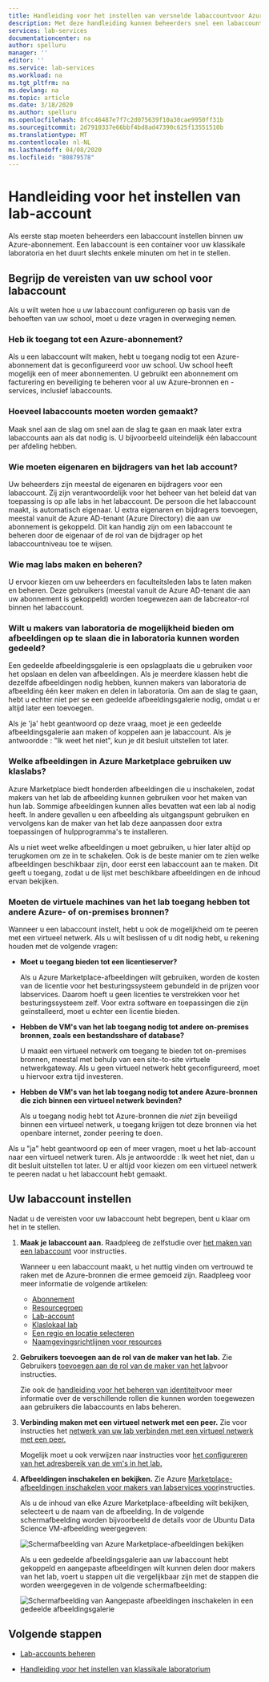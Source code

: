 ```yaml
---
title: Handleiding voor het instellen van versnelde labaccountvoor Azure Lab Services
description: Met deze handleiding kunnen beheerders snel een labaccount instellen voor gebruik binnen hun school.
services: lab-services
documentationcenter: na
author: spelluru
manager: ''
editor: ''
ms.service: lab-services
ms.workload: na
ms.tgt_pltfrm: na
ms.devlang: na
ms.topic: article
ms.date: 3/18/2020
ms.author: spelluru
ms.openlocfilehash: 8fcc46487e7f7c2d075639f10a30cae9950ff31b
ms.sourcegitcommit: 2d7910337e66bbf4bd8ad47390c625f13551510b
ms.translationtype: MT
ms.contentlocale: nl-NL
ms.lasthandoff: 04/08/2020
ms.locfileid: "80879578"
---
```

# <a name="lab-account-setup-guide"></a>Handleiding voor het instellen van lab-account

Als eerste stap moeten beheerders een labaccount instellen binnen uw Azure-abonnement. Een labaccount is een container voor uw klassikale laboratoria en het duurt slechts enkele minuten om het in te stellen.

## <a name="understand-your-schools-lab-account-requirements"></a>Begrijp de vereisten van uw school voor labaccount

Als u wilt weten hoe u uw labaccount configureren op basis van de behoeften van uw school, moet u deze vragen in overweging nemen.

### <a name="do-i-have-access-to-an-azure-subscription"></a>Heb ik toegang tot een Azure-abonnement?

Als u een labaccount wilt maken, hebt u toegang nodig tot een Azure-abonnement dat is geconfigureerd voor uw school. Uw school heeft mogelijk een of meer abonnementen. U gebruikt een abonnement om facturering en beveiliging te beheren voor al uw Azure-bronnen en -services, inclusief labaccounts.

### <a name="how-many-lab-accounts-need-to-be-created"></a>Hoeveel labaccounts moeten worden gemaakt?

Maak snel aan de slag om snel aan de slag te gaan en maak later extra labaccounts aan als dat nodig is. U bijvoorbeeld uiteindelijk één labaccount per afdeling hebben.

### <a name="who-should-be-owners-and-contributors-of-the-lab-account"></a>Wie moeten eigenaren en bijdragers van het lab account?

Uw beheerders zijn meestal de eigenaren en bijdragers voor een labaccount. Zij zijn verantwoordelijk voor het beheer van het beleid dat van toepassing is op alle labs in het labaccount. De persoon die het labaccount maakt, is automatisch eigenaar. U extra eigenaren en bijdragers toevoegen, meestal vanuit de Azure AD-tenant (Azure Directory) die aan uw abonnement is gekoppeld. Dit kan handig zijn om een labaccount te beheren door de eigenaar of de rol van de bijdrager op het labaccountniveau toe te wijsen.

### <a name="who-will-be-allowed-to-create-and-manage-labs"></a>Wie mag labs maken en beheren?

U ervoor kiezen om uw beheerders en faculteitsleden labs te laten maken en beheren. Deze gebruikers (meestal vanuit de Azure AD-tenant die aan uw abonnement is gekoppeld) worden toegewezen aan de labcreator-rol binnen het labaccount.

### <a name="do-you-want-to-give-lab-creators-the-ability-to-save-images-that-can-be-shared-across-labs"></a>Wilt u makers van laboratoria de mogelijkheid bieden om afbeeldingen op te slaan die in laboratoria kunnen worden gedeeld?

Een gedeelde afbeeldingsgalerie is een opslagplaats die u gebruiken voor het opslaan en delen van afbeeldingen. Als je meerdere klassen hebt die dezelfde afbeeldingen nodig hebben, kunnen makers van laboratoria de afbeelding één keer maken en delen in laboratoria. Om aan de slag te gaan, hebt u echter niet per se een gedeelde afbeeldingsgalerie nodig, omdat u er altijd later een toevoegen.

Als je 'ja' hebt geantwoord op deze vraag, moet je een gedeelde afbeeldingsgalerie aan maken of koppelen aan je labaccount. Als je antwoordde : "Ik weet het niet", kun je dit besluit uitstellen tot later.

### <a name="which-images-in-azure-marketplace-will-your-classroom-labs-use"></a>Welke afbeeldingen in Azure Marketplace gebruiken uw klaslabs?

Azure Marketplace biedt honderden afbeeldingen die u inschakelen, zodat makers van het lab de afbeelding kunnen gebruiken voor het maken van hun lab. Sommige afbeeldingen kunnen alles bevatten wat een lab al nodig heeft. In andere gevallen u een afbeelding als uitgangspunt gebruiken en vervolgens kan de maker van het lab deze aanpassen door extra toepassingen of hulpprogramma's te installeren.

Als u niet weet welke afbeeldingen u moet gebruiken, u hier later altijd op terugkomen om ze in te schakelen. Ook is de beste manier om te zien welke afbeeldingen beschikbaar zijn, door eerst een labaccount aan te maken. Dit geeft u toegang, zodat u de lijst met beschikbare afbeeldingen en de inhoud ervan bekijken.
  
### <a name="do-the-labs-virtual-machines-need-to-have-access-to-other-azure-or-on-premises-resources"></a>Moeten de virtuele machines van het lab toegang hebben tot andere Azure- of on-premises bronnen?

Wanneer u een labaccount instelt, hebt u ook de mogelijkheid om te peeren met een virtueel netwerk. Als u wilt beslissen of u dit nodig hebt, u rekening houden met de volgende vragen:

- **Moet u toegang bieden tot een licentieserver?**
  
   Als u Azure Marketplace-afbeeldingen wilt gebruiken, worden de kosten van de licentie voor het besturingssysteem gebundeld in de prijzen voor labservices. Daarom hoeft u geen licenties te verstrekken voor het besturingssysteem zelf. Voor extra software en toepassingen die zijn geïnstalleerd, moet u echter een licentie bieden.

- **Hebben de VM's van het lab toegang nodig tot andere on-premises bronnen, zoals een bestandsshare of database?**

   U maakt een virtueel netwerk om toegang te bieden tot on-premises bronnen, meestal met behulp van een site-to-site virtuele netwerkgateway. Als u geen virtueel netwerk hebt geconfigureerd, moet u hiervoor extra tijd investeren.

- **Hebben de VM's van het lab toegang nodig tot andere Azure-bronnen die zich binnen een virtueel netwerk bevinden?**

   Als u toegang nodig hebt tot Azure-bronnen die *niet* zijn beveiligd binnen een virtueel netwerk, u toegang krijgen tot deze bronnen via het openbare internet, zonder peering te doen.

Als u "ja" hebt geantwoord op een of meer vragen, moet u het lab-account naar een virtueel netwerk turen. Als je antwoordde : Ik weet het niet, dan u dit besluit uitstellen tot later. U er altijd voor kiezen om een virtueel netwerk te peeren nadat u het labaccount hebt gemaakt.

## <a name="set-up-your-lab-account"></a>Uw labaccount instellen

Nadat u de vereisten voor uw labaccount hebt begrepen, bent u klaar om het in te stellen.

1. **Maak je labaccount aan.** Raadpleeg de zelfstudie over [het maken van een labaccount](https://docs.microsoft.com/azure/lab-services/classroom-labs/tutorial-setup-lab-account#create-a-lab-account) voor instructies.

   Wanneer u een labaccount maakt, u het nuttig vinden om vertrouwd te raken met de Azure-bronnen die ermee gemoeid zijn. Raadpleeg voor meer informatie de volgende artikelen:

   - [Abonnement](https://docs.microsoft.com/azure/lab-services/classroom-labs/administrator-guide#subscription)
   - [Resourcegroep](https://docs.microsoft.com/azure/lab-services/classroom-labs/administrator-guide#resource-group)
   - [Lab-account](https://docs.microsoft.com/azure/lab-services/classroom-labs/administrator-guide#lab-account)
   - [Klaslokaal lab](https://docs.microsoft.com/azure/lab-services/classroom-labs/administrator-guide#classroom-lab)
   - [Een regio en locatie selecteren](https://docs.microsoft.com/azure/lab-services/classroom-labs/administrator-guide#regionslocations)
   - [Naamgevingsrichtlijnen voor resources](https://docs.microsoft.com/azure/lab-services/classroom-labs/administrator-guide#naming)

2. **Gebruikers toevoegen aan de rol van de maker van het lab.** Zie Gebruikers [toevoegen aan de rol van de maker van het lab](https://docs.microsoft.com/azure/lab-services/classroom-labs/tutorial-setup-lab-account#add-a-user-to-the-lab-creator-role)voor instructies.

   Zie ook de [handleiding voor het beheren van identiteit](https://docs.microsoft.com/azure/lab-services/classroom-labs/administrator-guide#manage-identity)voor meer informatie over de verschillende rollen die kunnen worden toegewezen aan gebruikers die labaccounts en labs beheren.

3. **Verbinding maken met een virtueel netwerk met een peer.** Zie voor instructies het [netwerk van uw lab verbinden met een virtueel netwerk met een peer.](https://docs.microsoft.com/azure/lab-services/classroom-labs/how-to-connect-peer-virtual-network)

   Mogelijk moet u ook verwijzen naar instructies voor [het configureren van het adresbereik van de vm's in het lab.](https://docs.microsoft.com/azure/lab-services/classroom-labs/how-to-configure-lab-accounts#specify-an-address-range-for-vms-in-the-lab)

4. **Afbeeldingen inschakelen en bekijken.** Zie Azure [Marketplace-afbeeldingen inschakelen voor makers van labservices voor](https://docs.microsoft.com/azure/lab-services/classroom-labs/specify-marketplace-images)instructies.

   Als u de inhoud van elke Azure Marketplace-afbeelding wilt bekijken, selecteert u de naam van de afbeelding. In de volgende schermafbeelding worden bijvoorbeeld de details voor de Ubuntu Data Science VM-afbeelding weergegeven:

   ![Schermafbeelding van Azure Marketplace-afbeeldingen bekijken](../media/setup-guide/review-marketplace-images.png)

   Als u een gedeelde afbeeldingsgalerie aan uw labaccount hebt gekoppeld en aangepaste afbeeldingen wilt kunnen delen door makers van het lab, voert u stappen uit die vergelijkbaar zijn met de stappen die worden weergegeven in de volgende schermafbeelding:

   ![Schermafbeelding van Aangepaste afbeeldingen inschakelen in een gedeelde afbeeldingsgalerie](../media/setup-guide/enable-sig-custom-images.png)

## <a name="next-steps"></a>Volgende stappen

- [Lab-accounts beheren](how-to-manage-lab-accounts.md)

- [Handleiding voor het instellen van klassikale laboratorium](setup-guide.md)
